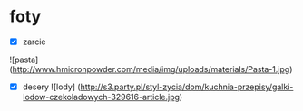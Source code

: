 # foty
- [x] zarcie

 ![pasta] (http://www.hmicronpowder.com/media/img/uploads/materials/Pasta-1.jpg)
 - [x] desery
![lody] (http://s3.party.pl/styl-zycia/dom/kuchnia-przepisy/galki-lodow-czekoladowych-329616-article.jpg)
